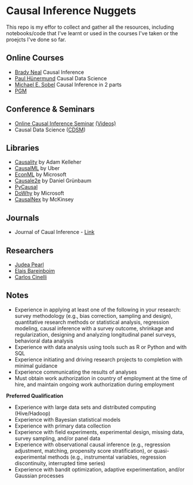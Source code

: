 # Causal Inference Nuggets

This repo is my effor to collect and gather all the resources, including notebooks/code that I've learnt or used in the courses I've taken or the proejcts I've done so far.

## Online Courses

- [Brady Neal](https://www.bradyneal.com/causal-inference-course) Causal Inference
- [Paul Hünermund](https://www.udemy.com/course/causal-data-science/) Causal Data Science
- [Michael E. Sobel](https://www.coursera.org/learn/causal-inference#syllabus) Causal Inference in 2 parts
- [PGM](https://ermongroup.github.io/cs228-notes/)
## Conference & Seminars

- [Online Causal Inference Seminar](https://sites.google.com/view/ocis/) [(Videos)](https://www.youtube.com/channel/UCiiOj5GSES6uw21kfXnxj3A/videos)
- Causal Data Science ([CDSM](https://www.causalscience.org/))

## Libraries

- [Causality](https://github.com/akelleh/causality) by Adam Kelleher
- [CausalML](https://github.com/uber/causalml) by Uber
- [EconML](https://github.com/microsoft/EconML) by Microsoft
- [Causale2e](https://github.com/MLResearchAtOSRAM/cause2e) by Daniel Grünbaum
- [PyCausal](https://pypi.org/project/pycausal/)
- [DoWhy](https://microsoft.github.io/dowhy/) by Microsoft
- [CausalNex](https://causalnex.readthedocs.io/en/latest/) by McKinsey

## Journals

- Journal of Caual Inference - [Link](https://www.degruyter.com/journal/key/jci/html?lang=en)

## Researchers

- [Judea Pearl](http://bayes.cs.ucla.edu/jp_home.html)
- [Elais Bareinboim](https://causalai.net/)
- [Carlos Cinelli](https://carloscinelli.com/index.html)

## Notes
- Experience in applying at least one of the following in your research: survey methodology (e.g., bias correction, sampling and design), quantitative research methods or statistical analysis, regression modeling, causal inference with a survey outcome, shrinkage and regularization, designing and analyzing longitudinal panel surveys, behavioral data analysis
- Experience with data analysis using tools such as R or Python and with SQL
- Experience initiating and driving research projects to completion with minimal guidance
- Experience communicating the results of analyses
- Must obtain work authorization in country of employment at the time of hire, and maintain ongoing work authorization during employment

**Preferred Qualification**

- Experience with large data sets and distributed computing (Hive/Hadoop)
- Experience with Bayesian statistical models
- Experience with primary data collection
- Experience with field experiments, experimental design, missing data, survey sampling, and/or panel data
- Experience with observational causal inference (e.g., regression adjustment, matching, propensity score stratification), or quasi-experimental methods (e.g., instrumental variables, regression discontinuity, interrupted time series)
- Experience with bandit optimization, adaptive experimentation, and/or Gaussian processes
